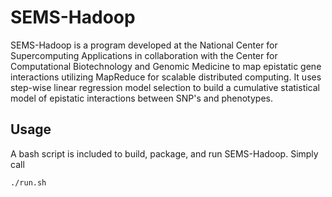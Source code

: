 # SEMS-Hadoop

SEMS-Hadoop is a program developed at the National Center for
Supercomputing Applications in collaboration with the Center for
Computational Biotechnology and Genomic Medicine to map epistatic gene
interactions utilizing MapReduce for scalable distributed computing. It uses
step-wise linear regression model selection to build a cumulative statistical
model of epistatic interactions between SNP's and phenotypes.

## Usage

A bash script is included to build, package, and run SEMS-Hadoop. Simply call

    ./run.sh